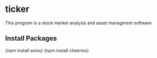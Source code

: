 # ticker
This program is a stock market analysis and asset managment software


## Install Packages
{npm install axios}
{npm install cheerios}
